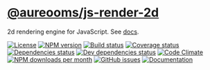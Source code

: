 [@aureooms/js-render-2d](https://make-github-pseudonymous-again.github.io/js-render-2d)
==

2d rendering engine for JavaScript.
See [docs](https://make-github-pseudonymous-again.github.io/js-render-2d/index.html).

[![License](https://img.shields.io/github/license/make-github-pseudonymous-again/js-render-2d.svg?style=flat)](https://raw.githubusercontent.com/make-github-pseudonymous-again/js-render-2d/master/LICENSE)
[![NPM version](https://img.shields.io/npm/v/@aureooms/js-render-2d.svg?style=flat)](https://www.npmjs.org/package/@aureooms/js-render-2d)
[![Build status](https://img.shields.io/travis/make-github-pseudonymous-again/js-render-2d.svg?style=flat)](https://travis-ci.org/make-github-pseudonymous-again/js-render-2d)
[![Coverage status](https://img.shields.io/coveralls/make-github-pseudonymous-again/js-render-2d.svg?style=flat)](https://coveralls.io/r/make-github-pseudonymous-again/js-render-2d)
[![Dependencies status](https://img.shields.io/david/make-github-pseudonymous-again/js-render-2d.svg?style=flat)](https://david-dm.org/make-github-pseudonymous-again/js-render-2d)
[![Dev dependencies status](https://img.shields.io/david/dev/make-github-pseudonymous-again/js-render-2d.svg?style=flat)](https://david-dm.org/make-github-pseudonymous-again/js-render-2d?type=dev)
[![Code Climate](https://img.shields.io/codeclimate/github/make-github-pseudonymous-again/js-render-2d.svg?style=flat)](https://codeclimate.com/github/make-github-pseudonymous-again/js-render-2d)
[![NPM downloads per month](https://img.shields.io/npm/dm/@aureooms/js-render-2d.svg?style=flat)](https://www.npmjs.org/package/@aureooms/js-render-2d)
[![GitHub issues](https://img.shields.io/github/issues/make-github-pseudonymous-again/js-render-2d.svg?style=flat)](https://github.com/make-github-pseudonymous-again/js-render-2d/issues)
[![Documentation](https://make-github-pseudonymous-again.github.io/js-render-2d/badge.svg)](https://make-github-pseudonymous-again.github.io/js-render-2d/source.html)

